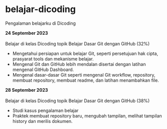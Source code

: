 # belajar-dicoding
Pengalaman belajarku di Dicoding

**24 September 2023**<br>  
Belajar di kelas Dicoding topik Belajar Dasar Git dengan GitHub (32%)
* Mengetahui persiapan untuk belajar Git, seperti persetujuan hak cipta, prasyarat tools dan mekanisme belajar.
* Mengenal Git dan GitHub lebih mendalan disertai dengan latihan mengenal GitHub Dashboard.
* Mengenal dasar-dasar Git seperti mengenal Git workflow, repository, membuat repository, membuat readme, dan latihan menambahkan file.

**28 September 2023**<br>  
Belajar di kelas Dicoding topik Belajar Dasar Git dengan GitHub (38%)
* Studi kasus pengalaman belajar
* Praktek membuat repository baru, mengubah tampilan, melihat tampilan history dan merilis dokumen.
